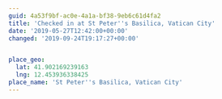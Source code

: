 ```yaml
---
guid: 4a53f9bf-ac0e-4a1a-bf38-9eb6c61d4fa2
title: 'Checked in at St Peter''s Basilica, Vatican City'
date: '2019-05-27T12:42:00+00:00'
changed: '2019-09-24T19:17:27+00:00'


place_geo:
  lat: 41.902169239163
  lng: 12.453936338425
place_name: 'St Peter''s Basilica, Vatican City'
---
```


